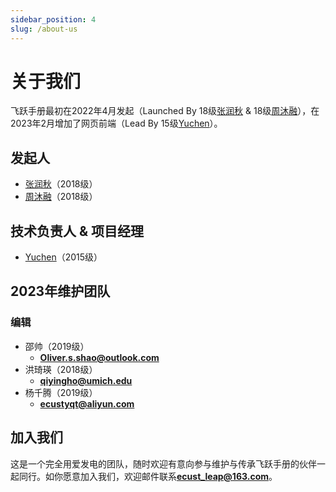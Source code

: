```yaml
---
sidebar_position: 4
slug: /about-us
---
```


# 关于我们

飞跃手册最初在2022年4月发起（Launched By 18级[张润秋](/maths/abroad/2018/paul) & 18级[周沐融](/social-public-mgm/work/2018/muro)），在2023年2月增加了网页前端（Lead By 15级[Yuchen](/cise/abroad/2015/yuchen)）。

## 发起人
- [张润秋](/maths/abroad/2018/paul)（2018级）
- [周沐融](/social-public-mgm/work/2018/muro)（2018级）

## 技术负责人 & 项目经理
- [Yuchen](/cise/abroad/2015/yuchen)（2015级）

## 2023年维护团队

### 编辑
- 邵帅（2019级）
  - **Oliver.s.shao@outlook.com**
- 洪琦瑛（2018级）
  - **qiyingho@umich.edu**
- 杨千腾（2019级）
  - **ecustyqt@aliyun.com**

## 加入我们

这是一个完全用爱发电的团队，随时欢迎有意向参与维护与传承飞跃手册的伙伴一起同行。如你愿意加入我们，欢迎邮件联系**ecust_leap@163.com**。
